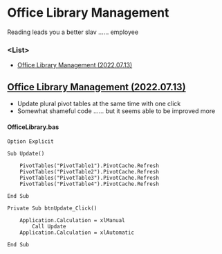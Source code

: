 # Office Library Management

Reading leads you a better slav …… employee


### \<List>

- [Office Library Management (2022.07.13)](#office-library-management-20220713)


## [Office Library Management (2022.07.13)](#list)

- Update plural pivot tables at the same time with one click
- Somewhat shameful code …… but it seems able to be improved more

#### OfficeLibrary.bas
```vba
Option Explicit
```
```vba
Sub Update()

    PivotTables("PivotTable1").PivotCache.Refresh
    PivotTables("PivotTable2").PivotCache.Refresh
    PivotTables("PivotTable3").PivotCache.Refresh
    PivotTables("PivotTable4").PivotCache.Refresh

End Sub
```
```vba
Private Sub btnUpdate_Click()

    Application.Calculation = xlManual
        Call Update
    Application.Calculation = xlAutomatic

End Sub
```